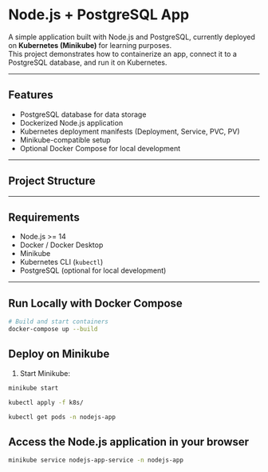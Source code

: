 # Node.js + PostgreSQL App

A simple application built with Node.js and PostgreSQL, currently deployed on **Kubernetes (Minikube)** for learning purposes.  
This project demonstrates how to containerize an app, connect it to a PostgreSQL database, and run it on Kubernetes.

---

## Features

- PostgreSQL database for data storage
- Dockerized Node.js application
- Kubernetes deployment manifests (Deployment, Service, PVC, PV)
- Minikube-compatible setup
- Optional Docker Compose for local development

---

## Project Structure

---

## Requirements

- Node.js >= 14  
- Docker / Docker Desktop  
- Minikube  
- Kubernetes CLI (`kubectl`)  
- PostgreSQL (optional for local development)

---

## Run Locally with Docker Compose

```bash
# Build and start containers
docker-compose up --build
```

## Deploy on Minikube

1. Start Minikube:

```bash
minikube start

kubectl apply -f k8s/

kubectl get pods -n nodejs-app
```
## Access the Node.js application in your browser
```bash
minikube service nodejs-app-service -n nodejs-app
```



















